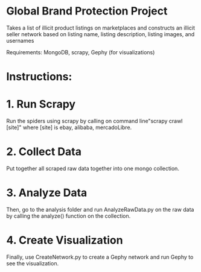 # Global Brand Protection Project

Takes a list of illicit product listings on marketplaces and constructs an illicit seller network based on listing name,
listing description, listing images, and usernames

Requirements: MongoDB, scrapy, Gephy (for visualizations)

# Instructions:

# 1. Run Scrapy

Run the spiders using scrapy by calling on command line"scrapy crawl [site]" 
where [site] is ebay, alibaba, mercadoLibre.

# 2. Collect Data

Put together all scraped raw data together into one mongo collection.

# 3. Analyze Data

Then, go to the analysis folder and run AnalyzeRawData.py on the raw data by calling the 
analyze() function on the collection.

# 4. Create Visualization

Finally, use CreateNetwork.py to create a Gephy network and run Gephy to see the 
visualization.

